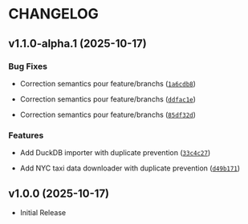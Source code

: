 # CHANGELOG

<!-- version list -->

## v1.1.0-alpha.1 (2025-10-17)

### Bug Fixes

- Correction semantics pour feature/branchs
  ([`1a6cdb8`](https://github.com/AFlo59/brief_pipeline_data/commit/1a6cdb88a00c0149120cef2040877c59408cc231))

- Correction semantics pour feature/branchs
  ([`ddfac1e`](https://github.com/AFlo59/brief_pipeline_data/commit/ddfac1e4f3ff0ae5446c214150d5967ed5f35da4))

- Correction semantics pour feature/branchs
  ([`85df32d`](https://github.com/AFlo59/brief_pipeline_data/commit/85df32d97861cbbfd57b9b6df024ceada4aa0264))

### Features

- Add DuckDB importer with duplicate prevention
  ([`33c4c27`](https://github.com/AFlo59/brief_pipeline_data/commit/33c4c272124423ce0b0bee1e80f8cea347a912b8))

- Add NYC taxi data downloader with duplicate prevention
  ([`d49b171`](https://github.com/AFlo59/brief_pipeline_data/commit/d49b171cf6fbd3eafd39d199306a46e3b908527f))


## v1.0.0 (2025-10-17)

- Initial Release
